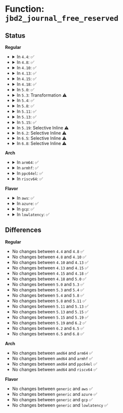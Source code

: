 # Function: <code>jbd2_journal_free_reserved</code>

## Status
<b>Regular</b>
<ul>
<li>
<details>
<summary>In <code>4.4</code>: ✅</summary>

```c
void jbd2_journal_free_reserved(handle_t *handle);
```

**Collision:** Unique Global

**Inline:** No

**Transformation:** False

**Instances:**

```
In fs/jbd2/transaction.c (ffffffff812e6e90)
Location: fs/jbd2/transaction.c:481
Inline: False
Direct callers:
  - fs/ext4/ext4_jbd2.c:__ext4_journal_start_reserved
  - fs/jbd2/transaction.c:jbd2_journal_stop
  - fs/jbd2/transaction.c:jbd2_journal_start_reserved
  - fs/jbd2/transaction.c:jbd2_journal_start_reserved
```
**Symbols:**

```
ffffffff812e6e90-ffffffff812e6eda: jbd2_journal_free_reserved (STB_GLOBAL)
```
</details>
</li>
<li>
<details>
<summary>In <code>4.8</code>: ✅</summary>

```c
void jbd2_journal_free_reserved(handle_t *handle);
```

**Collision:** Unique Global

**Inline:** No

**Transformation:** False

**Instances:**

```
In fs/jbd2/transaction.c (ffffffff813149f0)
Location: fs/jbd2/transaction.c:478
Inline: False
Direct callers:
  - fs/ext4/ext4_jbd2.c:__ext4_journal_start_reserved
  - fs/jbd2/transaction.c:jbd2_journal_stop
  - fs/jbd2/transaction.c:jbd2_journal_start_reserved
  - fs/jbd2/transaction.c:jbd2_journal_start_reserved
```
**Symbols:**

```
ffffffff813149f0-ffffffff81314a3a: jbd2_journal_free_reserved (STB_GLOBAL)
```
</details>
</li>
<li>
<details>
<summary>In <code>4.10</code>: ✅</summary>

```c
void jbd2_journal_free_reserved(handle_t *handle);
```

**Collision:** Unique Global

**Inline:** No

**Transformation:** False

**Instances:**

```
In fs/jbd2/transaction.c (ffffffff8132a9d0)
Location: fs/jbd2/transaction.c:480
Inline: False
Direct callers:
  - fs/ext4/ext4_jbd2.c:__ext4_journal_start_reserved
  - fs/jbd2/transaction.c:jbd2_journal_stop
  - fs/jbd2/transaction.c:jbd2_journal_start_reserved
  - fs/jbd2/transaction.c:jbd2_journal_start_reserved
```
**Symbols:**

```
ffffffff8132a9d0-ffffffff8132aa1a: jbd2_journal_free_reserved (STB_GLOBAL)
```
</details>
</li>
<li>
<details>
<summary>In <code>4.13</code>: ✅</summary>

```c
void jbd2_journal_free_reserved(handle_t *handle);
```

**Collision:** Unique Global

**Inline:** No

**Transformation:** False

**Instances:**

```
In fs/jbd2/transaction.c (ffffffff8133fc10)
Location: fs/jbd2/transaction.c:487
Inline: False
Direct callers:
  - fs/ext4/ext4_jbd2.c:__ext4_journal_start_reserved
  - fs/jbd2/transaction.c:jbd2_journal_stop
  - fs/jbd2/transaction.c:jbd2_journal_start_reserved
  - fs/jbd2/transaction.c:jbd2_journal_start_reserved
```
**Symbols:**

```
ffffffff8133fc10-ffffffff8133fc44: jbd2_journal_free_reserved (STB_GLOBAL)
```
</details>
</li>
<li>
<details>
<summary>In <code>4.15</code>: ✅</summary>

```c
void jbd2_journal_free_reserved(handle_t *handle);
```

**Collision:** Unique Global

**Inline:** No

**Transformation:** False

**Instances:**

```
In fs/jbd2/transaction.c (ffffffff81364220)
Location: fs/jbd2/transaction.c:487
Inline: False
Direct callers:
  - fs/ext4/ext4_jbd2.c:__ext4_journal_start_reserved
  - fs/jbd2/transaction.c:jbd2_journal_stop
  - fs/jbd2/transaction.c:jbd2_journal_start_reserved
  - fs/jbd2/transaction.c:jbd2_journal_start_reserved
```
**Symbols:**

```
ffffffff81364220-ffffffff81364254: jbd2_journal_free_reserved (STB_GLOBAL)
```
</details>
</li>
<li>
<details>
<summary>In <code>4.18</code>: ✅</summary>

```c
void jbd2_journal_free_reserved(handle_t *handle);
```

**Collision:** Unique Global

**Inline:** No

**Transformation:** False

**Instances:**

```
In fs/jbd2/transaction.c (ffffffff813929d0)
Location: fs/jbd2/transaction.c:482
Inline: False
Direct callers:
  - fs/ext4/ext4_jbd2.c:__ext4_journal_start_reserved
  - fs/jbd2/transaction.c:jbd2_journal_stop
  - fs/jbd2/transaction.c:jbd2_journal_start_reserved
  - fs/jbd2/transaction.c:jbd2_journal_start_reserved
```
**Symbols:**

```
ffffffff813929d0-ffffffff81392a04: jbd2_journal_free_reserved (STB_GLOBAL)
```
</details>
</li>
<li>
<details>
<summary>In <code>5.0</code>: ✅</summary>

```c
void jbd2_journal_free_reserved(handle_t *handle);
```

**Collision:** Unique Global

**Inline:** No

**Transformation:** False

**Instances:**

```
In fs/jbd2/transaction.c (ffffffff813ab630)
Location: fs/jbd2/transaction.c:515
Inline: False
Direct callers:
  - fs/ext4/ext4_jbd2.c:__ext4_journal_start_reserved
  - fs/jbd2/transaction.c:jbd2_journal_stop
  - fs/jbd2/transaction.c:jbd2_journal_start_reserved
  - fs/jbd2/transaction.c:jbd2_journal_start_reserved
```
**Symbols:**

```
ffffffff813ab630-ffffffff813ab664: jbd2_journal_free_reserved (STB_GLOBAL)
```
</details>
</li>
<li>
<details>
<summary>In <code>5.3</code>: Transformation ⚠️</summary>

```c
void jbd2_journal_free_reserved(handle_t *handle);
```

**Collision:** Unique Global

**Inline:** No

**Transformation:** True

**Instances:**

```
In fs/jbd2/transaction.c (0)
Location: fs/jbd2/transaction.c:515
Inline: False
Direct callers:
  - fs/ext4/ext4_jbd2.c:__ext4_journal_start_reserved
  - fs/jbd2/transaction.c:jbd2_journal_stop
  - fs/jbd2/transaction.c:jbd2_journal_start_reserved
  - fs/jbd2/transaction.c:jbd2_journal_start_reserved
```
**Symbols:**

```
ffffffff813d8395-ffffffff813d83a8: jbd2_journal_free_reserved.cold (STB_LOCAL)
ffffffff813d5880-ffffffff813d58bf: jbd2_journal_free_reserved (STB_GLOBAL)
```
</details>
</li>
<li>
<details>
<summary>In <code>5.4</code>: ✅</summary>

```c
void jbd2_journal_free_reserved(handle_t *handle);
```

**Collision:** Unique Global

**Inline:** No

**Transformation:** False

**Instances:**

```
In fs/jbd2/transaction.c (ffffffff813ef8b0)
Location: fs/jbd2/transaction.c:515
Inline: False
Direct callers:
  - fs/ext4/ext4_jbd2.c:__ext4_journal_start_reserved
  - fs/jbd2/transaction.c:jbd2_journal_stop
  - fs/jbd2/transaction.c:jbd2_journal_start_reserved
  - fs/jbd2/transaction.c:jbd2_journal_start_reserved
```
**Symbols:**

```
ffffffff813ef8b0-ffffffff813ef8ea: jbd2_journal_free_reserved (STB_GLOBAL)
```
</details>
</li>
<li>
<details>
<summary>In <code>5.8</code>: ✅</summary>

```c
void jbd2_journal_free_reserved(handle_t *handle);
```

**Collision:** Unique Global

**Inline:** No

**Transformation:** False

**Instances:**

```
In fs/jbd2/transaction.c (ffffffff8143cb10)
Location: fs/jbd2/transaction.c:554
Inline: False
Direct callers:
  - fs/ext4/ext4_jbd2.c:__ext4_journal_start_reserved
  - fs/jbd2/transaction.c:jbd2_journal_start_reserved
  - fs/jbd2/transaction.c:jbd2_journal_start_reserved
```
**Symbols:**

```
ffffffff8143cb10-ffffffff8143cb55: jbd2_journal_free_reserved (STB_GLOBAL)
```
</details>
</li>
<li>
<details>
<summary>In <code>5.11</code>: ✅</summary>

```c
void jbd2_journal_free_reserved(handle_t *handle);
```

**Collision:** Unique Global

**Inline:** No

**Transformation:** False

**Instances:**

```
In fs/jbd2/transaction.c (ffffffff81458e90)
Location: fs/jbd2/transaction.c:556
Inline: False
Direct callers:
  - fs/ext4/ext4_jbd2.c:__ext4_journal_start_reserved
  - fs/jbd2/transaction.c:jbd2_journal_start_reserved
  - fs/jbd2/transaction.c:jbd2_journal_start_reserved
```
**Symbols:**

```
ffffffff81458e90-ffffffff81458ed5: jbd2_journal_free_reserved (STB_GLOBAL)
```
</details>
</li>
<li>
<details>
<summary>In <code>5.13</code>: ✅</summary>

```c
void jbd2_journal_free_reserved(handle_t *handle);
```

**Collision:** Unique Global

**Inline:** No

**Transformation:** False

**Instances:**

```
In fs/jbd2/transaction.c (ffffffff8145e880)
Location: fs/jbd2/transaction.c:561
Inline: False
Direct callers:
  - fs/ext4/ext4_jbd2.c:__ext4_journal_start_reserved
  - fs/jbd2/transaction.c:jbd2_journal_start_reserved
  - fs/jbd2/transaction.c:jbd2_journal_start_reserved
```
**Symbols:**

```
ffffffff8145e880-ffffffff8145e8c5: jbd2_journal_free_reserved (STB_GLOBAL)
```
</details>
</li>
<li>
<details>
<summary>In <code>5.15</code>: ✅</summary>

```c
void jbd2_journal_free_reserved(handle_t *handle);
```

**Collision:** Unique Global

**Inline:** No

**Transformation:** False

**Instances:**

```
In fs/jbd2/transaction.c (ffffffff814b3bf0)
Location: fs/jbd2/transaction.c:578
Inline: False
Direct callers:
  - fs/ext4/ext4_jbd2.c:__ext4_journal_start_reserved
  - fs/jbd2/transaction.c:jbd2_journal_start_reserved
  - fs/jbd2/transaction.c:jbd2_journal_start_reserved
```
**Symbols:**

```
ffffffff814b3bf0-ffffffff814b3c35: jbd2_journal_free_reserved (STB_GLOBAL)
```
</details>
</li>
<li>
<details>
<summary>In <code>5.19</code>: Selective Inline ⚠️</summary>

```c
void jbd2_journal_free_reserved(handle_t *handle);
```

**Collision:** Unique Global

**Inline:** Selective

**Transformation:** False

**Instances:**

```
In fs/jbd2/transaction.c (ffffffff8153eae0)
Location: fs/jbd2/transaction.c:573
Inline: True
Inline callers:
  - fs/jbd2/transaction.c:jbd2_journal_start_reserved
  - fs/jbd2/transaction.c:jbd2_journal_start_reserved
Direct callers:
  - fs/ext4/ext4_jbd2.c:__ext4_journal_start_reserved
```
**Symbols:**

```
ffffffff8153d2c0-ffffffff8153d312: jbd2_journal_free_reserved (STB_GLOBAL)
```
</details>
</li>
<li>
<details>
<summary>In <code>6.2</code>: Selective Inline ⚠️</summary>

```c
void jbd2_journal_free_reserved(handle_t *handle);
```

**Collision:** Unique Global

**Inline:** Selective

**Transformation:** False

**Instances:**

```
In fs/jbd2/transaction.c (ffffffff815dd480)
Location: fs/jbd2/transaction.c:573
Inline: True
Inline callers:
  - fs/jbd2/transaction.c:jbd2_journal_start_reserved
  - fs/jbd2/transaction.c:jbd2_journal_start_reserved
Direct callers:
  - fs/ext4/ext4_jbd2.c:__ext4_journal_start_reserved
```
**Symbols:**

```
ffffffff815dbad0-ffffffff815dbb22: jbd2_journal_free_reserved (STB_GLOBAL)
```
</details>
</li>
<li>
<details>
<summary>In <code>6.5</code>: Selective Inline ⚠️</summary>

```c
void jbd2_journal_free_reserved(handle_t *handle);
```

**Collision:** Unique Global

**Inline:** Selective

**Transformation:** False

**Instances:**

```
In fs/jbd2/transaction.c (ffffffff81614f20)
Location: fs/jbd2/transaction.c:573
Inline: True
Inline callers:
  - fs/jbd2/transaction.c:jbd2_journal_start_reserved
  - fs/jbd2/transaction.c:jbd2_journal_start_reserved
Direct callers:
  - fs/ext4/ext4_jbd2.c:__ext4_journal_start_reserved
```
**Symbols:**

```
ffffffff81613590-ffffffff816135e2: jbd2_journal_free_reserved (STB_GLOBAL)
```
</details>
</li>
<li>
<details>
<summary>In <code>6.8</code>: Selective Inline ⚠️</summary>

```c
void jbd2_journal_free_reserved(handle_t *handle);
```

**Collision:** Unique Global

**Inline:** Selective

**Transformation:** False

**Instances:**

```
In fs/jbd2/transaction.c (ffffffff8164dd10)
Location: fs/jbd2/transaction.c:573
Inline: True
Inline callers:
  - fs/jbd2/transaction.c:jbd2_journal_start_reserved
  - fs/jbd2/transaction.c:jbd2_journal_start_reserved
Direct callers:
  - fs/ext4/ext4_jbd2.c:__ext4_journal_start_reserved
```
**Symbols:**

```
ffffffff8164c390-ffffffff8164c3e2: jbd2_journal_free_reserved (STB_GLOBAL)
```
</details>
</li>
</ul>
<b>Arch</b>
<ul>
<li>
<details>
<summary>In <code>arm64</code>: ✅</summary>

```c
void jbd2_journal_free_reserved(handle_t *handle);
```

**Collision:** Unique Global

**Inline:** No

**Transformation:** False

**Instances:**

```
In fs/jbd2/transaction.c (ffff8000104c8ae0)
Location: fs/jbd2/transaction.c:515
Inline: False
Direct callers:
  - fs/ext4/ext4_jbd2.c:__ext4_journal_start_reserved
  - fs/jbd2/transaction.c:jbd2_journal_stop
  - fs/jbd2/transaction.c:jbd2_journal_start_reserved
  - fs/jbd2/transaction.c:jbd2_journal_start_reserved
```
**Symbols:**

```
ffff8000104c8ae0-ffff8000104c8b30: jbd2_journal_free_reserved (STB_GLOBAL)
```
</details>
</li>
<li>
<details>
<summary>In <code>armhf</code>: ✅</summary>

```c
void jbd2_journal_free_reserved(handle_t *handle);
```

**Collision:** Unique Global

**Inline:** No

**Transformation:** False

**Instances:**

```
In fs/jbd2/transaction.c (c068c760)
Location: fs/jbd2/transaction.c:515
Inline: False
Direct callers:
  - fs/ext4/ext4_jbd2.c:__ext4_journal_start_reserved
  - fs/jbd2/transaction.c:jbd2_journal_stop
  - fs/jbd2/transaction.c:jbd2_journal_start_reserved
  - fs/jbd2/transaction.c:jbd2_journal_start_reserved
```
**Symbols:**

```
c068c760-c068c7c4: jbd2_journal_free_reserved (STB_GLOBAL)
```
</details>
</li>
<li>
<details>
<summary>In <code>ppc64el</code>: ✅</summary>

```c
void jbd2_journal_free_reserved(handle_t *handle);
```

**Collision:** Unique Global

**Inline:** No

**Transformation:** False

**Instances:**

```
In fs/jbd2/transaction.c (c000000000601bb0)
Location: fs/jbd2/transaction.c:515
Inline: False
Direct callers:
  - fs/ext4/ext4_jbd2.c:__ext4_journal_start_reserved
  - fs/jbd2/transaction.c:jbd2_journal_stop
  - fs/jbd2/transaction.c:jbd2_journal_start_reserved
  - fs/jbd2/transaction.c:jbd2_journal_start_reserved
```
**Symbols:**

```
c000000000601bb0-c000000000601c44: jbd2_journal_free_reserved (STB_GLOBAL)
```
</details>
</li>
<li>
<details>
<summary>In <code>riscv64</code>: ✅</summary>

```c
void jbd2_journal_free_reserved(handle_t *handle);
```

**Collision:** Unique Global

**Inline:** No

**Transformation:** False

**Instances:**

```
In fs/jbd2/transaction.c (ffffffe000342746)
Location: fs/jbd2/transaction.c:515
Inline: False
Direct callers:
  - fs/ext4/ext4_jbd2.c:__ext4_journal_start_reserved
  - fs/jbd2/transaction.c:jbd2_journal_stop
  - fs/jbd2/transaction.c:jbd2_journal_start_reserved
  - fs/jbd2/transaction.c:jbd2_journal_start_reserved
```
**Symbols:**

```
ffffffe000342746-ffffffe0003427a4: jbd2_journal_free_reserved (STB_GLOBAL)
```
</details>
</li>
</ul>
<b>Flavor</b>
<ul>
<li>
<details>
<summary>In <code>aws</code>: ✅</summary>

```c
void jbd2_journal_free_reserved(handle_t *handle);
```

**Collision:** Unique Global

**Inline:** No

**Transformation:** False

**Instances:**

```
In fs/jbd2/transaction.c (ffffffff813e7e90)
Location: fs/jbd2/transaction.c:515
Inline: False
Direct callers:
  - fs/ext4/ext4_jbd2.c:__ext4_journal_start_reserved
  - fs/jbd2/transaction.c:jbd2_journal_stop
  - fs/jbd2/transaction.c:jbd2_journal_start_reserved
  - fs/jbd2/transaction.c:jbd2_journal_start_reserved
```
**Symbols:**

```
ffffffff813e7e90-ffffffff813e7eca: jbd2_journal_free_reserved (STB_GLOBAL)
```
</details>
</li>
<li>
<details>
<summary>In <code>azure</code>: ✅</summary>

```c
void jbd2_journal_free_reserved(handle_t *handle);
```

**Collision:** Unique Global

**Inline:** No

**Transformation:** False

**Instances:**

```
In fs/jbd2/transaction.c (ffffffff813d8910)
Location: fs/jbd2/transaction.c:515
Inline: False
Direct callers:
  - fs/ext4/ext4_jbd2.c:__ext4_journal_start_reserved
  - fs/jbd2/transaction.c:jbd2_journal_stop
  - fs/jbd2/transaction.c:jbd2_journal_start_reserved
  - fs/jbd2/transaction.c:jbd2_journal_start_reserved
```
**Symbols:**

```
ffffffff813d8910-ffffffff813d894a: jbd2_journal_free_reserved (STB_GLOBAL)
```
</details>
</li>
<li>
<details>
<summary>In <code>gcp</code>: ✅</summary>

```c
void jbd2_journal_free_reserved(handle_t *handle);
```

**Collision:** Unique Global

**Inline:** No

**Transformation:** False

**Instances:**

```
In fs/jbd2/transaction.c (ffffffff813e5210)
Location: fs/jbd2/transaction.c:515
Inline: False
Direct callers:
  - fs/ext4/ext4_jbd2.c:__ext4_journal_start_reserved
  - fs/jbd2/transaction.c:jbd2_journal_stop
  - fs/jbd2/transaction.c:jbd2_journal_start_reserved
  - fs/jbd2/transaction.c:jbd2_journal_start_reserved
```
**Symbols:**

```
ffffffff813e5210-ffffffff813e524a: jbd2_journal_free_reserved (STB_GLOBAL)
```
</details>
</li>
<li>
<details>
<summary>In <code>lowlatency</code>: ✅</summary>

```c
void jbd2_journal_free_reserved(handle_t *handle);
```

**Collision:** Unique Global

**Inline:** No

**Transformation:** False

**Instances:**

```
In fs/jbd2/transaction.c (ffffffff813fa790)
Location: fs/jbd2/transaction.c:515
Inline: False
Direct callers:
  - fs/ext4/ext4_jbd2.c:__ext4_journal_start_reserved
  - fs/jbd2/transaction.c:jbd2_journal_stop
  - fs/jbd2/transaction.c:jbd2_journal_start_reserved
  - fs/jbd2/transaction.c:jbd2_journal_start_reserved
```
**Symbols:**

```
ffffffff813fa790-ffffffff813fa7ca: jbd2_journal_free_reserved (STB_GLOBAL)
```
</details>
</li>
</ul>

## Differences
<b>Regular</b>
<ul>
<li>
No changes between <code>4.4</code> and <code>4.8</code> ✅
</li>
<li>
No changes between <code>4.8</code> and <code>4.10</code> ✅
</li>
<li>
No changes between <code>4.10</code> and <code>4.13</code> ✅
</li>
<li>
No changes between <code>4.13</code> and <code>4.15</code> ✅
</li>
<li>
No changes between <code>4.15</code> and <code>4.18</code> ✅
</li>
<li>
No changes between <code>4.18</code> and <code>5.0</code> ✅
</li>
<li>
No changes between <code>5.0</code> and <code>5.3</code> ✅
</li>
<li>
No changes between <code>5.3</code> and <code>5.4</code> ✅
</li>
<li>
No changes between <code>5.4</code> and <code>5.8</code> ✅
</li>
<li>
No changes between <code>5.8</code> and <code>5.11</code> ✅
</li>
<li>
No changes between <code>5.11</code> and <code>5.13</code> ✅
</li>
<li>
No changes between <code>5.13</code> and <code>5.15</code> ✅
</li>
<li>
No changes between <code>5.15</code> and <code>5.19</code> ✅
</li>
<li>
No changes between <code>5.19</code> and <code>6.2</code> ✅
</li>
<li>
No changes between <code>6.2</code> and <code>6.5</code> ✅
</li>
<li>
No changes between <code>6.5</code> and <code>6.8</code> ✅
</li>
</ul>
<b>Arch</b>
<ul>
<li>
No changes between <code>amd64</code> and <code>arm64</code> ✅
</li>
<li>
No changes between <code>amd64</code> and <code>armhf</code> ✅
</li>
<li>
No changes between <code>amd64</code> and <code>ppc64el</code> ✅
</li>
<li>
No changes between <code>amd64</code> and <code>riscv64</code> ✅
</li>
</ul>
<b>Flavor</b>
<ul>
<li>
No changes between <code>generic</code> and <code>aws</code> ✅
</li>
<li>
No changes between <code>generic</code> and <code>azure</code> ✅
</li>
<li>
No changes between <code>generic</code> and <code>gcp</code> ✅
</li>
<li>
No changes between <code>generic</code> and <code>lowlatency</code> ✅
</li>
</ul>
